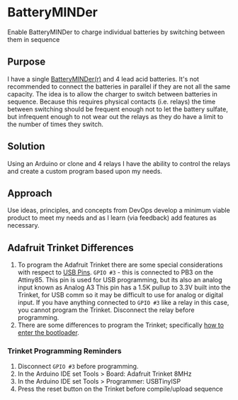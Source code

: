 # BatteryMINDer
Enable BatteryMINDer to charge individual batteries by switching between them in sequence

## Purpose
I have a single [BatteryMINDer(r)](http://www.batteryminders.com/batteryminder-plus-charger-model-12117-12v-1-33-amp-charger-maintainer-desulfator/) and 4 lead acid batteries. It's not recommended to connect the batteries in parallel if they are not all the same capacity. The idea is to allow the charger to switch between batteries in sequence. Because this requires physical contacts (i.e. relays) the time between switching should be frequent enough not to let the battery sulfate, but infrequent enough to not wear out the relays as they do have a limit to the number of times they switch.

## Solution
Using an Arduino or clone and 4 relays I have the ability to control the relays and create a custom program based upon my needs.
 
## Approach
Use ideas, principles, and concepts from DevOps develop a minimum viable product to meet my needs and as I learn (via feedback) add features as necessary.

## Adafruit Trinket Differences
1. To program the Adafruit Trinket there are some special considerations with respect to [USB Pins](https://learn.adafruit.com/introducing-trinket/pinouts#usb-pins).
`GPIO #3` - this is connected to PB3 on the Attiny85. This pin is used for USB programming, but its also an analog input known as Analog A3 
This pin has a 1.5K pullup to 3.3V built into the Trinket, for USB comm so it may be difficult to use for analog or digital input.
If you have anything connected to `GPIO #3` like a relay in this case, you cannot program the Trinket. Disconnect the relay before programming.
2. There are some differences to program the Trinket; specifically [how to enter the bootloader](https://learn.adafruit.com/introducing-trinket/starting-the-bootloader).

### Trinket Programming Reminders
1. Disconnect `GPIO #3` before programming.
2. In the Arduino IDE set Tools > Board: Adafruit Trinket 8MHz
3. In the Arduino IDE set Tools > Programmer: USBTinyISP
4. Press the reset button on the Trinket before compile/upload sequence
